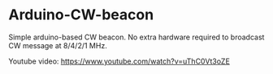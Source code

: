 # Arduino-CW-beacon
Simple arduino-based CW beacon. No extra hardware required to broadcast CW message at 8/4/2/1 MHz.

Youtube video: https://www.youtube.com/watch?v=uThC0Vt3oZE